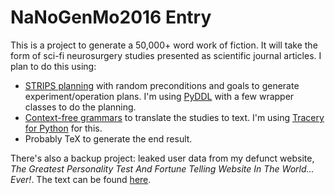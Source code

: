 # NaNoGenMo2016 Entry

This is a project to generate a 50,000+ word work of fiction.
It will take the form of sci-fi neurosurgery studies presented as scientific journal articles.
I plan to do this using:
* [STRIPS planning](https://en.wikipedia.org/wiki/STRIPS) with random preconditions and goals to generate experiment/operation plans.
I'm using [PyDDL](https://github.com/garydoranjr/pyddl) with a few wrapper classes to do the planning.
* [Context-free grammars](https://en.wikipedia.org/wiki/Context-free_grammar) to translate the studies to text. I'm using [Tracery for Python](https://github.com/aparrish/pytracery) for this.
* Probably TeX to generate the end result.

There's also a backup project: leaked user data from my defunct website, *The Greatest Personality Test And Fortune Telling Website In The World... Ever!*. The text can be found [here](https://raw.githubusercontent.com/serin-delaunay/NaNoGenMo2016/master/data_leak.txt).
